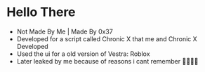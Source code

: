 # Hello There
- Not Made By Me | Made By 0x37
- Developed for a script called Chronic X that me and Chronic X Developed
- Used the ui for a old version of Vestra: Roblox
- Later leaked by me because of reasons i cant remember 😵‍💫😵‍💫